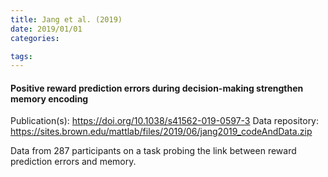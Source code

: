 ```yaml
---
title: Jang et al. (2019)
date: 2019/01/01
categories:

tags:
---
```


#### Positive reward prediction errors during decision-making strengthen memory encoding

Publication(s): https://doi.org/10.1038/s41562-019-0597-3
Data repository: https://sites.brown.edu/mattlab/files/2019/06/jang2019_codeAndData.zip

Data from 287 participants on a task probing the link between reward prediction errors and memory.
